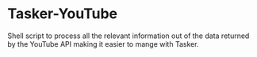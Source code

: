 Tasker-YouTube
==============

Shell script to process all the relevant information out of the data returned by the YouTube API making it easier to mange with Tasker.
